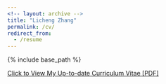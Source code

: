 ```yaml
---
<!-- layout: archive -->
title: "Licheng Zhang"
permalink: /cv/
redirect_from:
  - /resume
---
```


{% include base_path %}

[Click to View My Up-to-date Curriculum Vitae [PDF]](http://lichengzh.github.io/files/ov.pdf)

<!-- <embed src="http://lichengzh.github.io/files/ov.pdf" width="650" height="1800" type='application/pdf'> -->
